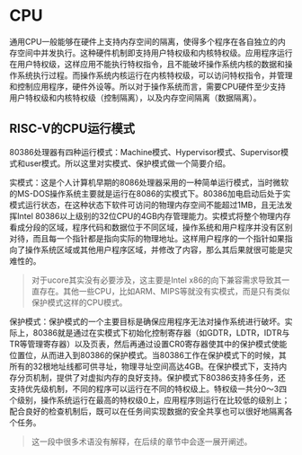 # CPU

通用CPU一般能够在硬件上支持内存空间的隔离，使得多个程序在各自独立的内存空间中并发执行。这种硬件机制即支持用户特权级和内核特权级。应用程序运行在用户特权级，这样应用不能执行特权指令，且不能破坏操作系统内核的数据和操作系统执行过程。而操作系统内核运行在内核特权级，可以访问特权指令，并管理和控制应用程序，硬件外设等。所以对于操作系统而言，需要CPU硬件至少支持用户特权级和内核特权级（控制隔离），以及内存空间隔离（数据隔离）。

## RISC-V的CPU运行模式

80386处理器有四种运行模式：Machine模式、Hypervisor模式、Supervisor模式和user模式。所以这里对实模式、保护模式做一个简要介绍。

实模式：这是个人计算机早期的8086处理器采用的一种简单运行模式，当时微软的MS-DOS操作系统主要就是运行在8086的实模式下。80386加电启动后处于实模式运行状态，在这种状态下软件可访问的物理内存空间不能超过1MB，且无法发挥Intel 80386以上级别的32位CPU的4GB内存管理能力。实模式将整个物理内存看成分段的区域，程序代码和数据位于不同区域，操作系统和用户程序并没有区别对待，而且每一个指针都是指向实际的物理地址。这样用户程序的一个指针如果指向了操作系统区域或其他用户程序区域，并修改了内容，那么其后果就很可能是灾难性的。

> 对于ucore其实没有必要涉及，这主要是Intel x86的向下兼容需求导致其一直存在。其他一些CPU，比如ARM、MIPS等就没有实模式，而是只有类似保护模式这样的CPU模式。

保护模式：保护模式的一个主要目标是确保应用程序无法对操作系统进行破坏。实际上，80386就是通过在实模式下初始化控制寄存器（如GDTR，LDTR，IDTR与TR等管理寄存器）以及页表，然后再通过设置CR0寄存器使其中的保护模式使能位置位，从而进入到80386的保护模式。当80386工作在保护模式下的时候，其所有的32根地址线都可供寻址，物理寻址空间高达4GB。在保护模式下，支持内存分页机制，提供了对虚拟内存的良好支持。保护模式下80386支持多任务，还支持优先级机制，不同的程序可以运行在不同的特权级上。特权级一共分0～3四个级别，操作系统运行在最高的特权级0上，应用程序则运行在比较低的级别上；配合良好的检查机制后，既可以在任务间实现数据的安全共享也可以很好地隔离各个任务。

> 这一段中很多术语没有解释，在后续的章节中会逐一展开阐述。



